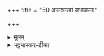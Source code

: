 +++
title = "50 अजस्रन्त्वां सभापालाः"

+++


<details><summary>मूलम्</summary>

अज॑स्र॒न्त्वाँ स॑भापा॒लाः ॥28॥  
वि॒ज॒यभा॑ग॒ँ॒ समि॑न्धताम् ।  
अग्ने॑ दी॒दा॑य मे सभ्य ।  
विजि॑त्यै श॒रद॑श्श॒तम् ।
</details>

<details><summary>भट्टभास्कर-टीका</summary>

हे सभ्य! सभायां साधो! यत्र दीव्यन्ति तां सभां पालयन्तः अस्मदीयाः त्वां विजयभागं दीव्यतां विजया भागा यस्य तादृशं त्वां अजस्रं अनुपरतं समिन्धतां तत्रस्थं त्वां सम्यक् पलयन्तु, हे अग्ने! तथा समिद्धः त्वं मदर्थं दीदाय दीप्य । दीदिरिति छान्दसः अभ्यस्तसंज्ञः । ततः छान्दसो लिट् । शरदश्शतं शतं वर्षाणि मम विजित्यै विजयाय ॥
</details>